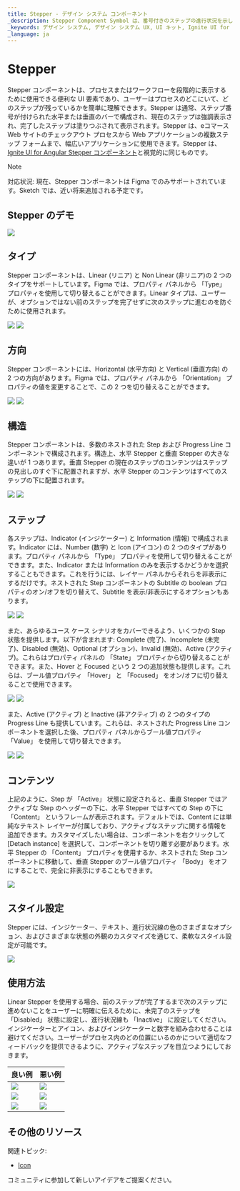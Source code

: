 ```yaml
---
title: Stepper - デザイン システム コンポーネント
_description: Stepper Component Symbol は、番号付きのステップの進行状況を示します。
_keywords: デザイン システム, デザイン システム UX, UI キット, Ignite UI for Angular, Angular, Angular デザイン システム, Angular 用のデザイン キット, Figma, Figma to Angular, Figma からコードをエクスポート, Figma HTML, Figma to HTML, Figma UI キット
_language: ja
---
```


# Stepper 

Stepper コンポーネントは、プロセスまたはワークフローを段階的に表示するために使用できる便利な UI 要素であり、ユーザーはプロセスのどこにいて、どのステップが残っているかを簡単に理解できます。Stepper は通常、ステップ番号が付けられた水平または垂直のバーで構成され、現在のステップは強調表示され、完了したステップは塗りつぶされて表示されます。Stepper は、eコマース Web サイトのチェックアウト プロセスから Web アプリケーションの複数ステップ フォームまで、幅広いアプリケーションに使用できます。Stepper は、[Ignite UI for Angular Stepper コンポーネント](https://jp.infragistics.com/products/ignite-ui-angular/angular/components/stepper.html)と視覚的に同じものです。

> [!NOTE]
> 対応状況: 現在、Stepper コンポーネントは Figma でのみサポートされています。Sketch では、近い将来追加される予定です。

## Stepper のデモ

<img class="responsive-img" src="../images/stepper_demo.png" srcset="../images/stepper_demo@2x.png 2x" />

## タイプ

Stepper コンポーネントは、Linear (リニア) と Non Linear (非リニア)の 2 つのタイプをサポートしています。Figma では、プロパティ パネルから 「Type」 プロパティを使用して切り替えることができます。Linear タイプは、ユーザーが、オプションではない前のステップを完了せずに次のステップに進むのを防ぐために使用されます。

<img class="responsive-img" src="../images/stepper_demo.png" srcset="../images/stepper_demo@2x.png 2x" />
<img class="responsive-img" src="../images/stepper_non-linear.png" srcset="../images/stepper_non-linear@2x.png 2x" />

## 方向

Stepper コンポーネントには、Horizontal (水平方向) と Vertical (垂直方向) の 2 つの方向があります。Figma では、プロパティ パネルから 「Orientation」 プロパティの値を変更することで、この 2 つを切り替えることができます。

<img class="responsive-img" src="../images/stepper_demo.png" srcset="../images/stepper_demo@2x.png 2x" />
<img class="responsive-img" src="../images/stepper_horizontal.png" srcset="../images/stepper_horizontal@2x.png 2x" />

## 構造 

Stepper コンポーネントは、多数のネストされた Step および Progress Line コンポーネントで構成されます。構造上、水平 Stepper と垂直 Stepper の大きな違いが 1 つあります。垂直 Stepper の現在のステップのコンテンツはステップの見出しのすぐ下に配置されますが、水平 Stepper のコンテンツはすべてのステップの下に配置されます。

<img class="responsive-img" src="../images/stepper_horizontal.png" srcset="../images/stepper_horizontal@2x.png 2x" />
<img class="responsive-img" src="../images/stepper_horizontal_content-off.png" srcset="../images/stepper_horizontal_content-off@2x.png 2x" />

## ステップ

各ステップは、Indicator (インジケーター) と Information (情報) で構成されます。Indicator には、Number (数字) と Icon (アイコン) の 2 つのタイプがあります。プロパティ パネルから 「Type」 プロパティを使用して切り替えることができます。また、Indicator または Information のみを表示するかどうかを選択することもできます。これを行うには、レイヤー パネルからそれらを非表示にするだけです。ネストされた Step コンポーネントの Subtitle の boolean プロパティのオン/オフを切り替えて、Subtitle を表示/非表示にするオプションもあります。

<img class="responsive-img" src="../images/step_number.png" srcset="../images/step_number@2x.png 2x" />
<img class="responsive-img" src="../images/step_icon.png" srcset="../images/step_icon@2x.png 2x" />

また、あらゆるユース ケース シナリオをカバーできるよう、いくつかの Step 状態を提供します。以下が含まれます: Complete (完了)、Incomplete (未完了)、Disabled (無効)、Optional (オプション)、Invalid (無効)、Active (アクティブ)。これらはプロパティ パネルの 「State」 プロパティから切り替えることができます。また、Hover と Focused という 2 つの追加状態も提供します。これらは、ブール値プロパティ 「Hover」 と 「Focused」 をオン/オフに切り替えることで使用できます。 

<img class="responsive-img" src="../images/step_state.png" srcset="../images/step_state@2x.png 2x" />
<img class="responsive-img" src="../images/step_state2.png" srcset="../images/step_state2@2x.png 2x" />

また、Active (アクティブ) と Inactive (非アクティブ) の 2 つのタイプの Progress Line も提供しています。これらは、ネストされた Progress Line コンポーネントを選択した後、プロパティ パネルからブール値プロパティ 「Value」 を使用して切り替えできます。

<img class="responsive-img" src="../images/stepper_progress-line_active.png" srcset="../images/stepper_progress-line_active@2x.png 2x" />
<img class="responsive-img" src="../images/stepper_progress-line_inactive.png" srcset="../images/stepper_progress-line_inactive@2x.png 2x" />

## コンテンツ

上記のように、Step が 「Active」 状態に設定されると、垂直 Stepper ではアクティブな Step のヘッダーの下に、水平 Stepper ではすべての Step の下に 「Content」 というフレームが表示されます。デフォルトでは、Content には単純なテキスト レイヤーが付属しており、アクティブなステップに関する情報を追加できます。カスタマイズしたい場合は、コンポーネントを右クリックして [Detach instance] を選択して、コンポーネントを切り離す必要があります。水平 Stepper の 「Content」 プロパティを使用するか、ネストされた Step コンポーネントに移動して、垂直 Stepper のブール値プロパティ 「Body」 をオフにすることで、完全に非表示にすることもできます。

<img class="responsive-img" src="../images/stepper_non-linear.png" srcset="../images/stepper_non-linear@2x.png 2x" />

## スタイル設定 

Stepper には、インジケーター、テキスト、進行状況線の色のさまざまなオプション、およびさまざまな状態の外観のカスタマイズを通じて、柔軟なスタイル設定が可能です。

<img class="responsive-img" src="../images/stepper_styling.png" srcset="../images/stepper_styling@2x.png 2x" />

## 使用方法 

Linear Stepper を使用する場合、前のステップが完了するまで次のステップに進めないことをユーザーに明確に伝えるために、未完了のステップを 「Disabled」 状態に設定し、進行状況線も 「Inactive」 に設定してください。インジケーターとアイコン、およびインジケーターと数字を組み合わせることは避けてください。ユーザーがプロセス内のどの位置にいるのかについて適切なフィードバックを提供できるように、アクティブなステップを目立つようにしておきます。 

| 良い例                                                                                 | 悪い例                                                                                  |
| ---------------------------------------------------------------------------------- | -------------------------------------------------------------------------------------- |
| <img class="responsive-img" src="../images/stepper_do1.png" srcset="../images/stepper_do1@2x.png 2x" /> | <img class="responsive-img" src="../images/stepper_dont1.png" srcset="../images/stepper_dont1@2x.png 2x" /> |
| <img class="responsive-img" src="../images/stepper_do2.png" srcset="../images/stepper_do2@2x.png 2x" /> | <img class="responsive-img" src="../images/stepper_dont2.png" srcset="../images/stepper_dont2@2x.png 2x" /> |
| <img class="responsive-img" src="../images/stepper_do3.png" srcset="../images/stepper_do3@2x.png 2x" /> | <img class="responsive-img" src="../images/stepper_dont3.png" srcset="../images/stepper_dont3@2x.png 2x" /> |

## その他のリソース

関連トピック:

- [Icon](../components/icon.md)
  <div class="divider--half"></div>

コミュニティに参加して新しいアイデアをご提案ください。
